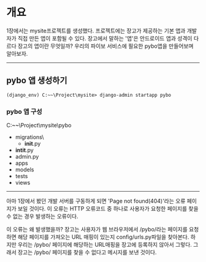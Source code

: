 # 개요

1장에서는 mysite프로젝트를 생성했다. 프로젝트에는 장고가 제공하는 기본 앱과 개발자가 직접 만든 앱이 포함될 수 있다.
장고에서 말하는 '앱'은 안드로이드 앱과 성격이 다르다
장고의 앱이란 무엇일까? 우리의 파이보 서비스에 필요한 pybo앱을 만들어보며 알아보자.

---

## pybo 앱 생성하기

~~~
(django_env) C:~~\Project\mysite> django-admin startapp pybo
~~~

### pybo 앱 구성
C:~~\Project\mysite\pybo
- migrations\
  - __init__.py  
- __intit__.py
- admin.py
- apps
- models
- tests
- views

---

아마 1장에서 봤던 개발 서버를 구동하게 되면 'Page not found(404)'라는 오류 페이지가 보일 것이다. 이 오류는 HTTP 오류코드 중 하나로 사용자가 요청한 페이지를 찾을 수 없는 경우 발생하는 오류이다.

이 오류는 왜 발생했을까?
장고는 사용자가 웹 브라우저에서 /pybo/라는 페이지를 요청하면 해당 페이지를 가져오는 URL 매핑이 있는지 config/urls.py파일을 찾아본다.
하지만 우리는 /pybo/ 페이지에 해당하는 URL매핑을 장고에 등록하지 않아서 그렇다.
그래서 장고는 /pybo/ 페이지를 찾을 수 없다고 메시지를 보낸 것이다.
